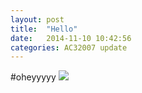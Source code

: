 ```yaml
---
layout: post
title:  "Hello"
date:   2014-11-10 10:42:56
categories: AC32007 update
---
```

#oheyyyyy
![](http://i.imgur.com/PKgcfRp.gif)
